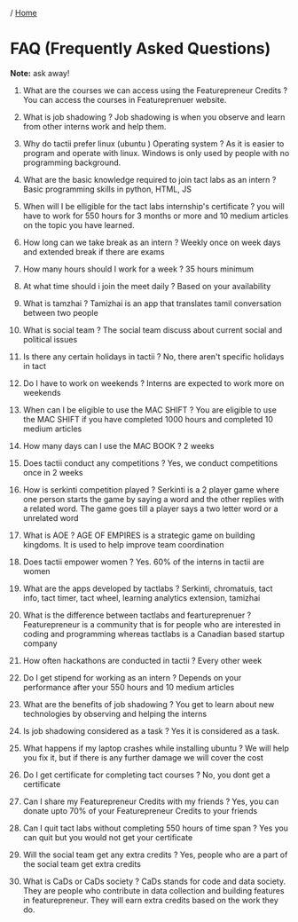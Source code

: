 / [Home](index.md)

# FAQ (Frequently Asked Questions)

**Note:** ask away!



1. What are the courses we can access using the Featurepreneur Credits ?
    You can access the courses in Featureprenuer website.

2. What is job shadowing ?
    Job shadowing is when you observe and learn from other interns work and help them.

3. Why do tactii prefer linux (ubuntu ) Operating system ?
    As it is easier to program and operate with linux. Windows is only used by people with no programming background.

4. What are the basic knowledge required to join tact labs as an intern ?
    Basic programming skills in python, HTML, JS

5. When will I be elligible for the tact labs internship's certificate ?
    you will have to work for 550 hours for 3 months or more and 10 medium articles on the topic you have learned.

6. How long can we take break as an intern ?
    Weekly once on week days and extended break if there are exams 

7. How many hours should I work for a week ?
    35 hours minimum 

8. At what time should i join the meet daily ?
    Based on your availability 

9. What is tamzhai ?
    Tamizhai is an app that translates tamil conversation between two people

10. What is social team ?
    The social team discuss about current social and political issues

11. Is there any certain holidays in tactii ?
    No, there aren't specific holidays in tact

12. Do I have to work on weekends ?
    Interns are expected to work more on weekends

13. When can I be eligible to use the MAC SHIFT ?
    You are eligible to use the MAC SHIFT if you have completed 1000 hours and completed 10 medium articles

14. How many days can I use the MAC BOOK ?
    2 weeks

15. Does tactii conduct any competitions ?
    Yes, we conduct competitions once in 2 weeks

16. How is serkinti competition played ?
    Serkinti is a 2 player game where one person starts the game by saying a word and the other replies with a related word. The game goes till a player says a two letter word or a unrelated word

17. What is AOE ?
    AGE OF EMPIRES is a strategic game on building kingdoms. It is used to help improve team coordination

18. Does tactii empower women ?
    Yes. 60% of the interns in tactii are women

19. What are the apps developed by tactlabs ?
    Serkinti, chromatuis, tact info, tact timer, tact wheel, learning analytics extension, tamizhai

20. What is the difference between tactlabs and feartureprenuer ?
    Featurepreneur is a community that is for people who are interested in coding and programming whereas tactlabs is a Canadian based startup company

21. How often hackathons are conducted in tactii ?
    Every other week

22. Do I get stipend for working as an intern ?
    Depends on your performance after your 550 hours and 10 medium articles 

23. What are the benefits of job shadowing ?
    You get to learn about new technologies by observing and helping the interns

24. Is job shadowing considered as a task ?
    Yes it is considered as a task.

25. What happens if my laptop crashes while installing ubuntu ?
    We will help you fix it, but if there is any further damage we will cover the cost

26. Do I get certificate for completing tact courses ?
    No, you dont get a certificate

27. Can I share my Featurepreneur Credits with my friends ?
    Yes, you can donate upto 70% of your Featurepreneur Credits to your friends

28. Can I quit tact labs without completing 550 hours of time span ?
    Yes you can quit but you would not get your certificate

29. Will the social team get any extra credits ?
    Yes, people who are a part of the social team get extra credits

30. What is CaDs or CaDs society ?
    CaDs stands for code and data society. They are people who contribute in data collection and building features in featurepreneur. They will earn extra credits based on the work they do. 